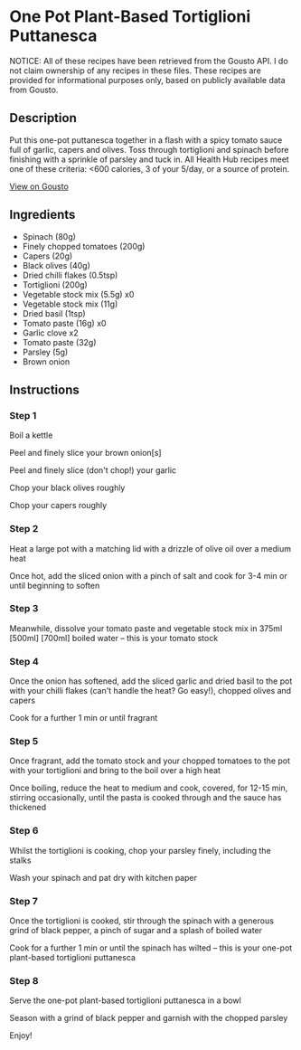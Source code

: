 # One Pot Plant-Based Tortiglioni Puttanesca

NOTICE: All of these recipes have been retrieved from the Gousto API. I do not claim ownership of any recipes in these files. These recipes are provided for informational purposes only, based on publicly available data from Gousto.

## Description

Put this one-pot puttanesca together in a flash with a spicy tomato sauce full of garlic, capers and olives. Toss through tortiglioni and spinach before finishing with a sprinkle of parsley and tuck in. All Health Hub recipes meet one of these criteria: <600 calories, 3 of your 5/day, or a source of protein.


[View on Gousto](https://www.gousto.co.uk/recipes/cookbook/one-pot-plant-based-pasta-puttanesca)

## Ingredients

- Spinach (80g)
- Finely chopped tomatoes (200g)
- Capers (20g)
- Black olives (40g)
- Dried chilli flakes (0.5tsp)
- Tortiglioni (200g)
- Vegetable stock mix (5.5g) x0
- Vegetable stock mix (11g)
- Dried basil (1tsp)
- Tomato paste (16g) x0
- Garlic clove x2
- Tomato paste (32g)
- Parsley (5g)
- Brown onion

## Instructions


### Step 1

Boil a kettle

Peel and finely slice your brown onion[s]

Peel and finely slice (don't chop!) your garlic

Chop your black olives roughly

Chop your capers roughly


### Step 2

Heat a large pot with a matching lid with a drizzle of olive oil over a medium heat

Once hot, add the sliced onion with a pinch of salt and cook for 3-4 min or until beginning to soften


### Step 3

Meanwhile, dissolve your tomato paste and vegetable stock mix in 375ml <span class="text-purple">[500ml]</span> <span class="text-danger">[700ml] </span>boiled water – this is your tomato stock


### Step 4

Once the onion has softened, add the sliced garlic and dried basil to the pot with your chilli flakes (can't handle the heat? Go easy!), chopped olives and capers

Cook for a further 1 min or until fragrant


### Step 5

Once fragrant, add the tomato stock and your chopped tomatoes to the pot with your tortiglioni and bring to the boil over a high heat

Once boiling, reduce the heat to medium and cook, covered, for 12-15 min, stirring occasionally, until the pasta is cooked through and the sauce has thickened


### Step 6

Whilst the tortiglioni is cooking, chop your parsley finely, including the stalks

Wash your spinach and pat dry with kitchen paper


### Step 7

Once the tortiglioni is cooked, stir through the spinach with a generous grind of black pepper, a pinch of sugar and a splash of boiled water

Cook for a further 1 min or until the spinach has wilted – this is your one-pot plant-based tortiglioni puttanesca

### Step 8

Serve the one-pot plant-based tortiglioni puttanesca in a bowl

Season with a grind of black pepper and garnish with the chopped parsley

Enjoy!

